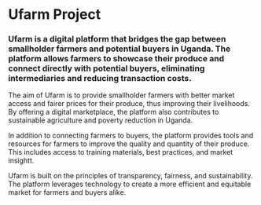 # Ufarm Project

### Ufarm is a digital platform that bridges the gap between smallholder farmers and potential buyers in Uganda. The platform allows farmers to showcase their produce and connect directly with potential buyers, eliminating intermediaries and reducing transaction costs.

The aim of Ufarm is to provide smallholder farmers with better market access and fairer prices for their produce, thus improving their livelihoods. By offering a digital marketplace, the platform also contributes to sustainable agriculture and poverty reduction in Uganda.

In addition to connecting farmers to buyers, the platform provides tools and resources for farmers to improve the quality and quantity of their produce. This includes access to training materials, best practices, and market insightt.


Ufarm is built on the principles of transparency, fairness, and sustainability. The platform leverages technology to create a more efficient and equitable market for farmers and buyers alike.
